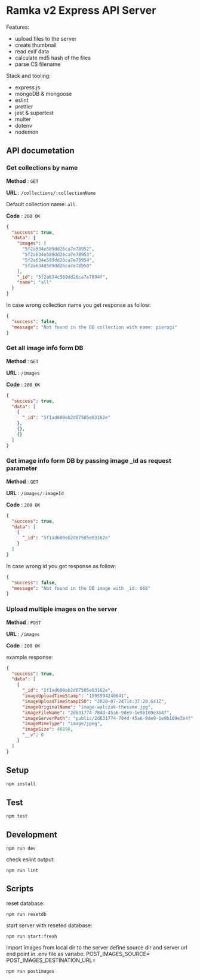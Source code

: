 # Ramka v2 Express API Server

Features:

- upload files to the server
- create thumbnail
- read exif data
- calculate md5 hash of the files
- parse CS filename

Stack and tooling:

- express.js
- mongoDB & mongoose
- eslint
- prettier
- jest & supertest
- multer
- dotenv
- nodemon

## API documetation

### Get collections by name

**Method** : `GET`

**URL** : `/collections/:collectionName`

Default collection name: `all`.

**Code** : `200 OK`

```json
{
  "success": true,
  "data": {
    "images": [
      "5f2a634e589dd26ca7e78952",
      "5f2a634e589dd26ca7e78953",
      "5f2a634e589dd26ca7e78954",
      "5f2a634d589dd26ca7e78950"
    ],
    "_id": "5f2a634c589dd26ca7e7894f",
    "name": "all"
  }
}
```

In case wrong collection name you get response as follow:

```json
{
  "success": false,
  "message": "Not found in the DB collection with name: pierogi"
}
```

### Get all image info form DB

**Method** : `GET`

**URL** : `/images`

**Code** : `200 OK`

```json
{
  "success": true,
  "data": [
    {
      "_id": "5f1ad600eb2d67505e03162e"
    },
    {},
    {}
  ]
}
```

### Get image info form DB by passing image \_id as request parameter

**Method** : `GET`

**URL** : `/images/:imageId`

**Code** : `200 OK`

```json
{
  "success": true,
  "data": [
    {
      "_id": "5f1ad600eb2d67505e03162e"
    }
  ]
}
```

In case wrong id you get response as follow:

```json
{
  "success": false,
  "message": "Not found in the DB image with _id: 666"
}
```

### Upload multiple images on the server

**Method** : `POST`

**URL** : `/images`

**Code** : `200 OK`

example response:

```json
{
  "success": true,
  "data": [
    {
      "_id": "5f1ad600eb2d67505e03162e",
      "imageUploadTimeStamp": "1595594240641",
      "imageUploadTimeStampISO": "2020-07-24T14:37:20.641Z",
      "imageOriginalName": "image-walczak-thesame.jpg",
      "imageFileName": "2d631774-784d-45a6-9de9-1e9b109e3b4f",
      "imageServerPath": "public/2d631774-784d-45a6-9de9-1e9b109e3b4f",
      "imageMimeType": "image/jpeg",
      "imageSize": 46898,
      "__v": 0
    }
  ]
}
```

## Setup

```
npm install
```

## Test

```
npm test
```

## Development

```
npm run dev
```

check eslint output:

```
npm run lint
```

## Scripts

reset database:

```
npm run resetdb
```

start server with reseted database:

```
npm run start:fresh
```

import images from local dir to the server
define source dir and server url end point in .env file as variabe:
POST_IMAGES_SOURCE=
POST_IMAGES_DESTINATION_URL=

```
npm run postimages
```
